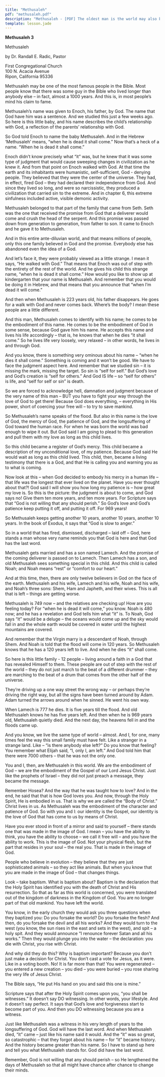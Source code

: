```yaml
---
title: "Methusaleh"
pdf: "methusaleh.pdf"
description: "Methusaleh - [PDF] The oldest man is the world may also be the most famous."
template: lesson.jade
---
```



**Methusaleh 3**

Methusaleh

by Dr. Randall E. Radic, Pastor

First Congregational Church  
100 N. Acacia Avenue  
Ripon, California 95336

Methusaleh may be one of the most famous people in the Bible. Most
people know that there was some guy in the Bible who lived longer than
anybody else – in fact, almost a 1000 years. And this is, in most
people’s mind his claim to fame.

Methusaleh’s name was given to Enoch, his father, by God. The name that
God have him was a sentence. And we studied this just a few weeks ago.
So here is this little baby, and his name describes the child’s
relationship with God, a reflection of the parents’ relationship with
God.

So God told Enoch to name the baby Methusaleh. And in the Hebrew
‘Methusaleh’ means, “when he is dead it shall come.” Now that’s a heck
of a name. “When he is dead it shall come.”

Enoch didn’t know precisely what “it” was, but he knew that it was some
type of judgment that would cause sweeping changes in civilization as he
knew it. And from that point on Enoch walked with God. At that time the
earth and its inhabitants were humanistic, self-sufficient, God -
denying people. They believed that they were the center of the universe.
They had, in effect, fired God – they had declared their independence
from God. And since they lived so long, and were so narcissistic, they
produced a civilization that carried sin to the extreme. And in chapter
6, this extreme sinfulness included active, visible demonic activity.

Methusaleh belonged to that part of the family that came from Seth. Seth
was the one that received the promise from God that a deliverer would
come and crush the head of the serpent. And this promise was passed down
from generation to generation, from father to son. It came to Enoch and
he gave it to Methusaleh.

And in this entire ante-diluvian world, and that means millions of
people, only this one family believed in God and the promise. Everybody
else has abandoned even the idea of a God.

And let’s face it, they were probably viewed as a little strange. I mean
it says, “He walked with God.” That means that Enoch was out of step
with the entirety of the rest of the world. And he gives his child this
strange name, “when he is dead it shall come.” How would you like to
show up at kindergarten that your name is Methusaleh. And remember that
you would be doing it in Hebrew, and that means that you announce that
“when I’m dead it will come.”

And then when Methusaleh is 223 years old, his father disappears. He
goes for a walk with God and never comes back. Where’s the body? I mean
these people are a little different.

And this man, Methusaleh comes to identify with his name; he comes to be
the embodiment of this name. He comes to be the embodiment of God in
some sense, because God gave him his name. He accepts this name and
lives his life accordingly – that is, he knows that when he dies “it
shall come.” So he lives life very loosely, very relaxed – in other
words, he lives in and through God.

And you know, there is something very ominous about his name – “when he
dies it shall come.” Something is coming and it won’t be good. We have
to face the judgment aspect here. And remember that we studied sin – it
is missing the mark, missing the target. So sin is “self for self.” But
God’s love and God’s creation is “self for others.” And God IS life – so
“self for others” is life, and “self for self or sin” is death.

So we are forced to acknowledge hell, damnation and judgment because of
the very name of this man – BUT you have to fight your way through the
love of God to get there! Because God does everything, – everything in
His power, short of coercing your free will – to try to save mankind.

So Methusaleh’s name speaks of the flood. But also in this name is the
love of God, the mercy of God, the patience of God, and the
longsuffering of God toward the human race. For when he was born the
world was bad enough to wipe it out. But God said I am going to plead to
this generation and pull them with my love as long as this child lives.

So this child became a register of God’s mercy. This child became a
description of my unconditional love, of my patience. Because God said
He would wait as long as this child lived. This child, then, became a
living testimony that there is a God, and that He is calling you and
warning you as to what is coming.

Now look at this – when God decided to embody his mercy in a human life
– that life was the longest that ever lived on the planet. Have you ever
thought about that?! God said I will show you how long my patience is –
how great my love is. So this is the picture: the judgment is about to
come, and God says no! Give them ten more years, and ten more years. For
Scripture says that “God is not willing that any should perish.” So
God’s love and God’s patience keep putting it off, and putting it off.
For 969 years!

So Methusaleh keeps getting another 10 years, another 10 years, another
10 years. In the book of Exodus, it says that “God is slow to anger.”

So in a world that has fired, dismissed, discharged – laid off – God,
here stands a man whose very name reminds you that God is here and that
God has the last word.

Methusaleh gets married and has a son named Lamech. And the promise of
the coming deliverer is passed on to Lamech. Then Lamech has a son, and
old Methusaleh sees something special in this child. And this child is
called Noah; and Noah means “rest” or “comfort to our heart.”

And at this time, then, there are only twelve believers in God on the
face of the earth. Methusaleh and his wife, Lamech and his wife, Noah
and his wife, and Noah’s three sons: Shem, Ham and Japheth, and their
wives. This is all that is left – things are getting worse.

Methusaleh is 749 now – and the relatives are checking up! How are you
feeling today? For “when he is dead it will come,” you know. Noah is 480
now; and he has a revelation and God tells him what “it” is. To Noah,
God says “it” would be a deluge – the oceans would come up and the sky
would fall in and the whole earth would be covered in water until the
highest mountains are covered.

And remember that the Virgin marry is a descendant of Noah, through
Shem. And Noah is told that the flood will come in 120 years. So
Methusaleh knows that he has a 120 years left to live. And when he dies
“it” shall come.

So here is this little family - 12 people – living around a faith in a
God that has revealed Himself to them. These people are out of step with
the rest of the world – they do not just march to the beat of a
different drummer – they are marching to the beat of a drum that comes
from the other half of the universe.

They’re driving up a one way street the wrong way – or perhaps they’re
driving the right way, but all the signs have been turned around by
Adam. Adam turned the arrows around when he sinned. He went his own way.

When Lamech is 777 he dies. It is five years till the flood. And old
Methusaleh knows he has five years left. And then when he is 969 years
old, Methusaleh quietly died. And the next day, the heavens fell in and
the floods came up.

And you know, we live the same type of world – almost. And I, for one,
many times feel the way this small family must have felt. Like a
stranger in a strange land. Like – “is there anybody else left?” Do you
know that feeling? You remember what Elijah said, “I, only I, am left.”
And God told him that there were 7000 others – that he was not the only
one.

You and I, then, are Methusaleh in this world. We are the embodiment of
God – we are the embodiment of the Gospel of our Lord Jesus Christ. Just
like the prophets of Israel – they did not just preach a message, they
became the message.

Remember Hosea? And the way that he was taught how to love? And in the
end, he said that that is how God loves you. And now, through the Holy
Spirit, He is embodied in us. That is why we are called the “Body of
Christ.” Christ lives in us. As Methusaleh was the embodiment of the
character and patience of God. So with you and I: our identity is the
Gospel, our identity is the love of God that has come to us by means of
Christ.

Have you ever stood in front of a mirror and said to yourself – there
stands one that was made in the image of God. I mean – you have the
ability to think, you have the ability to choose – we call it free will
– and you have the ability to work. This is the image of God. Not your
physical flesh, but the part that resides in your soul – the real you.
That is made in the image of God.

People who believe in evolution – they believe that they are just
sophisticated animals – so they act like animals. But when you know that
you are made in the image of God – that changes things.

Look – take baptism. What is baptism about? Baptism is the declaration
that the Holy Spirit has identified you with the death of Christ and His
resurrection. So that as far as this world is concerned, you were
translated out of the kingdom of darkness in the Kingdom of God. You are
no longer part of that old mankind. You have left the world.

You know, in the early church they would ask you three questions when
they baptized you: Do you forsake the world? Do you forsake the flesh?
And then, do you forsake the devil and all his works? And they would
turn to the west (you know, the sun rises in the east and sets in the
west), and spit – a holy spit. And they would announce “I renounce
forever Satan and all his works.” Then they would plunge you into the
water – the declaration: you die with Christ, you rise with Christ.

And why did they do this? Why is baptism important? Because you don’t
just make a decision for Christ. You don’t cast a vote for Jesus, as it
were. Like in a voting booth. No! It is far more than that! You were
regenerated – you entered a new creation – you died – you were buried –
you rose sharing the very life of Jesus Christ.

The Bible says, “He put His hand on you and said this one is mine.”

Scripture says that after the Holy Spirit comes upon you, “you shall be
witnesses.” It doesn’t say DO witnessing. In other words, your
lifestyle. And it doesn’t say perfect. It says that God’s love and
forgiveness start to become part of you. And then you DO witnessing
because you are a witness.

Just like Methusaleh was a witness in his very length of years to the
longsuffering of God. God will have the last word. And when Methusaleh
died, “it” came – just like his name said it would. And the “it” was so
great, so catastrophic – that they forgot about his name – for “it”
became history. And the history became greater than his name. So I have
to stand up here and tell you what Methusaleh stands for. God did have
the last word.

Remember, God is not willing that any should perish – so He lengthened
the days of Methusaleh so that all might have chance after chance to
change their minds.

